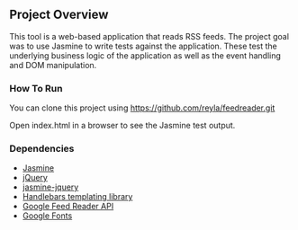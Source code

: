 ## Project Overview

This tool is a web-based application that reads RSS feeds. The project goal was to use Jasmine to write tests against the application. These test the underlying business logic of the application as well as the event handling and DOM manipulation.

### How To Run

You can clone this project using https://github.com/reyla/feedreader.git

Open index.html in a browser to see the Jasmine test output.

### Dependencies
* [Jasmine](http://jasmine.github.io/)
* [jQuery](http://ajax.googleapis.com/ajax/libs/jquery/1.11.1/jquery.min.js)
* [jasmine-jquery](https://github.com/velesin/jasmine-jquery)
* [Handlebars templating library](https://github.com/wycats/handlebars.js/)
* [Google Feed Reader API](https://developers.google.com/+/web/api/javascript)
* [Google Fonts](http://fonts.googleapis.com/css?family=Roboto:400,100,300,700)
